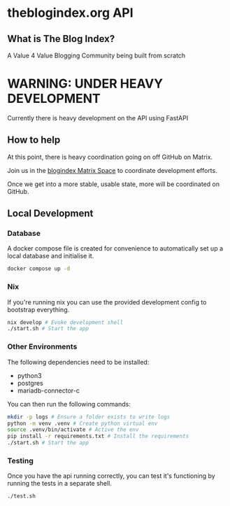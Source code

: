 # theblogindex.org API

## What is The Blog Index?

A Value 4 Value Blogging Community being built from scratch

# WARNING: UNDER HEAVY DEVELOPMENT

Currently there is heavy development on the API using FastAPI

## How to help

At this point, there is heavy coordination going on off GitHub on Matrix.

Join us in the [blogindex Matrix Space](https://matrix.to/#/#blogindex.xyz:matrix.org) to coordinate development efforts.

Once we get into a more stable, usable state, more will be coordinated on GitHub.

## Local Development

### Database

A docker compose file is created for convenience to automatically set up
a local database and initialise it.

```sh
docker compose up -d
```

### Nix

If you're running nix you can use the provided development config to bootstrap everything.

```sh
nix develop # Evoke development shell
./start.sh # Start the app
```

### Other Environments

The following dependencies need to be installed:

- python3
- postgres
- mariadb-connector-c

You can then run the following commands:

```sh
mkdir -p logs # Ensure a folder exists to write logs
python -m venv .venv # Create python virtual env
source .venv/bin/activate # Active the env
pip install -r requirements.txt # Install the requirements
./start.sh # Start the app
```

### Testing

Once you have the api running correctly, you can test it's functioning by running the tests in a separate shell.

```sh
./test.sh
```
